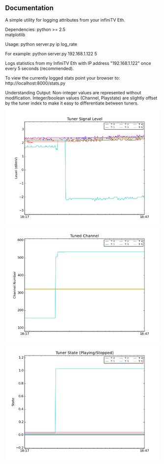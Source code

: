 Documentation
-------------

A simple utility for logging attributes from your infiniTV Eth. 

Dependencies:
	python >= 2.5  
	matplotlib

Usage:
	python server.py ip log_rate

For example:
	python server.py 192.168.1.122 5

Logs statistics from my InfiniTV Eth with IP address "192.168.1.122" once every 5 seconds (recommended).

To view the currently logged stats point your browser to:
	http://localhost:8000/stats.py

Understanding Output:
	Non-integer values are represented without modification. Integer/boolean values (Channel, Playstate) are slightly offset by the tuner index to make it easy to differentiate between tuners. 

![Example Output](screenshots/8a3db400-529e-4c6b-81a1-90bda282e64a.png)
![Example Output](screenshots/99740001-62db-42dc-87cf-007163e30bfa.png)
![Example Output](screenshots/a7d03ed0-a50a-4b79-90ba-416efa4d0919.png)
